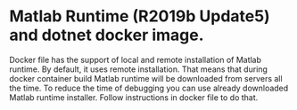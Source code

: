 # Matlab Runtime (R2019b Update5) and dotnet docker image.

Docker file has the support of local and remote installation of Matlab runtime. By default, it uses remote installation. That means that during docker container build Matlab runtime will be downloaded from servers all the time. To reduce the time of debugging you can use already downloaded Matlab runtime installer. Follow instructions in docker file to do that.
